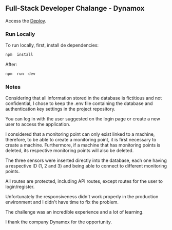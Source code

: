 ## Full-Stack Developer Chalange - Dynamox

Access the [Deploy](https://fullstack-developer-challenge-dynamox-d87r.vercel.app/).

### Run Locally

To run locally, first, install de dependencies:

```bash
npm  install
```

After:

```bash
npm  run  dev
```

### Notes

Considering that all information stored in the database is fictitious and not confidential, I chose to keep the .env file containing the database and authentication key settings in the project repository.

You can log in with the user suggested on the login page or create a new user to access the application.

I considered that a monitoring point can only exist linked to a machine, therefore, to be able to create a monitoring point, it is first necessary to create a machine. Furthermore, if a machine that has monitoring points is deleted, its respective monitoring points will also be deleted.

The three sensors were inserted directly into the database, each one having a respective ID (1, 2 and 3) and being able to connect to different monitoring points.

All routes are protected, including API routes, except routes for the user to login/register.

Unfortunately the responsiveness didn't work properly in the production environment and I didn't have time to fix the problem.

The challenge was an incredible experience and a lot of learning.

I thank the company Dynamox for the opportunity.
